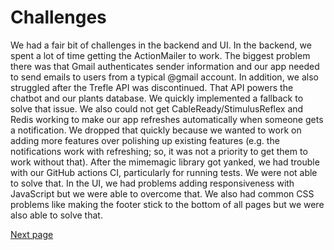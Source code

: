 # Challenges 
We had a fair bit of challenges in the backend and UI. In the backend, we spent a lot of time getting the ActionMailer to work. The biggest problem there was that Gmail authenticates sender information and our app needed to send emails to users from a typical @gmail account. In addition, we also struggled after the Trefle API was discontinued. That API powers the chatbot and our plants database. We quickly implemented a fallback to solve that issue. We also could not get CableReady/StimulusReflex and Redis working to make our app refreshes automatically when someone gets a notification. We dropped that quickly because we wanted to work on adding more features over polishing up existing features (e.g. the notifications work with refreshing; so, it was not a priority to get them to work without that). After the mimemagic library got yanked, we had trouble with our GitHub actions CI, particularly for running tests. We were not able to solve that. In the UI, we had problems adding responsiveness with JavaScript but we were able to overcome that. We also had common CSS problems like making the footer stick to the bottom of all pages but we were also able to solve that.


[Next page](testing.md)